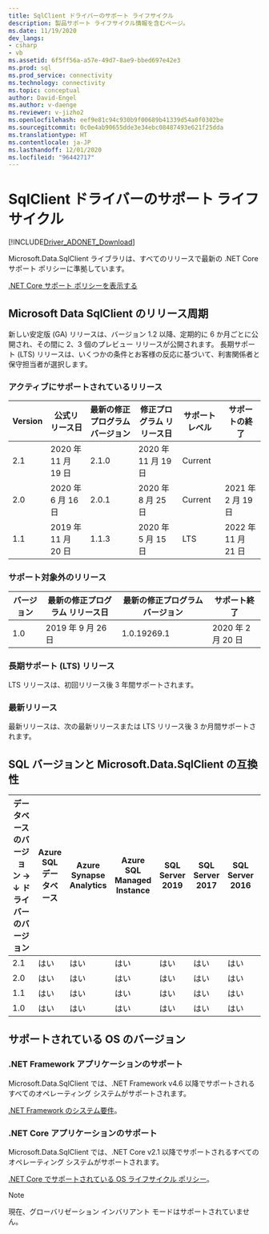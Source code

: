 ```yaml
---
title: SqlClient ドライバーのサポート ライフサイクル
description: 製品サポート ライフサイクル情報を含むページ。
ms.date: 11/19/2020
dev_langs:
- csharp
- vb
ms.assetid: 6f5ff56a-a57e-49d7-8ae9-bbed697e42e3
ms.prod: sql
ms.prod_service: connectivity
ms.technology: connectivity
ms.topic: conceptual
author: David-Engel
ms.author: v-daenge
ms.reviewer: v-jizho2
ms.openlocfilehash: eef9e81c94c930b9f00689b41339d54a0f0302be
ms.sourcegitcommit: 0c0e4ab90655dde3e34ebc08487493e621f25dda
ms.translationtype: HT
ms.contentlocale: ja-JP
ms.lasthandoff: 12/01/2020
ms.locfileid: "96442717"
---
```

# <a name="sqlclient-driver-support-lifecycle"></a>SqlClient ドライバーのサポート ライフサイクル

[!INCLUDE[Driver_ADONET_Download](../../includes/driver_adonet_download.md)]

Microsoft.Data.SqlClient ライブラリは、すべてのリリースで最新の .NET Core サポート ポリシーに準拠しています。

[.NET Core サポート ポリシーを表示する](https://dotnet.microsoft.com/platform/support/policy/dotnet-core)

## <a name="microsoftdatasqlclient-release-cadence"></a>Microsoft Data SqlClient のリリース周期

新しい安定版 (GA) リリースは、バージョン 1.2 以降、定期的に 6 か月ごとに公開され、その間に 2、3 個のプレビュー リリースが公開されます。 長期サポート (LTS) リリースは、いくつかの条件とお客様の反応に基づいて、利害関係者と保守担当者が選択します。

### <a name="actively-supported-releases"></a>アクティブにサポートされているリリース

| Version | 公式リリース日 | 最新の修正プログラム バージョン | 修正プログラム リリース日 | サポート レベル  | サポートの終了 |
| -- | -- | -- | -- | -- | -- |
| 2.1 | 2020 年 11 月 19 日 | 2.1.0 | 2020 年 11 月 19 日 | Current | |
| 2.0 | 2020 年 6 月 16 日 | 2.0.1 | 2020 年 8 月 25 日 | Current | 2021 年 2 月 19 日 |
| 1.1 | 2019 年 11 月 20 日 | 1.1.3 | 2020 年 5 月 15 日 | LTS | 2022 年 11 月 21 日 |

### <a name="out-of-support-releases"></a>サポート対象外のリリース

| バージョン | 最新の修正プログラム リリース日 | 最新の修正プログラム バージョン | サポート終了 |
| -- | -- | -- | -- |
| 1.0 | 2019 年 9 月 26 日 | 1.0.19269.1 | 2020 年 2 月 20 日 |

### <a name="long-term-support-lts-releases"></a>長期サポート (LTS) リリース

LTS リリースは、初回リリース後 3 年間サポートされます。

### <a name="current-releases"></a>最新リリース

最新リリースは、次の最新リリースまたは LTS リリース後 3 か月間サポートされます。

## <a name="sql-version-compatibility-with-microsoftdatasqlclient"></a>SQL バージョンと Microsoft.Data.SqlClient の互換性

|データベースのバージョン&nbsp;&#8594;<br />&#8595; ドライバーのバージョン|Azure SQL データベース|Azure Synapse Analytics|Azure SQL Managed Instance|SQL Server 2019|SQL Server 2017|SQL Server 2016|SQL Server 2014|SQL Server 2012|
|---|---|---|---|---|---|---|---|---|
|2.1|はい|はい|はい|はい|はい|はい|はい|はい|
|2.0|はい|はい|はい|はい|はい|はい|はい|はい|
|1.1|はい|はい|はい|はい|はい|はい|はい|はい|
|1.0|はい|はい|はい|はい|はい|はい|はい|はい|

## <a name="supported-os-versions"></a>サポートされている OS のバージョン

### <a name="support-for-net-framework-applications"></a>.NET Framework アプリケーションのサポート

Microsoft.Data.SqlClient では、.NET Framework v4.6 以降でサポートされるすべてのオペレーティング システムがサポートされます。

[.NET Framework のシステム要件](/dotnet/framework/get-started/system-requirements)。

### <a name="support-for-net-core-applications"></a>.NET Core アプリケーションのサポート

Microsoft.Data.SqlClient では、.NET Core v2.1 以降でサポートされるすべてのオペレーティング システムがサポートされます。

[.NET Core でサポートされている OS ライフサイクル ポリシー](https://github.com/dotnet/core/blob/master/os-lifecycle-policy.md)。

> [!NOTE]
> 現在、グローバリゼーション インバリアント モードはサポートされていません。
